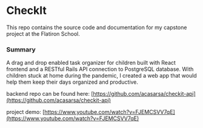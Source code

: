 # CheckIt

This repo contains the source code and documentation for my capstone project at the Flatiron School.

### Summary

A drag and drop enabled task organizer for children built with React frontend and a RESTful Rails API connection to PostgreSQL database. With children stuck at home during the pandemic, I created a web app that would help them keep their days organized and productive.

backend repo can be found here: [https://github.com/acasarsa/checkit-api](https://github.com/acasarsa/checkit-api)   
   
 project demo: [https://www.youtube.com/watch?v=FJEMCSVV7qE](https://www.youtube.com/watch?v=FJEMCSVV7qE)

